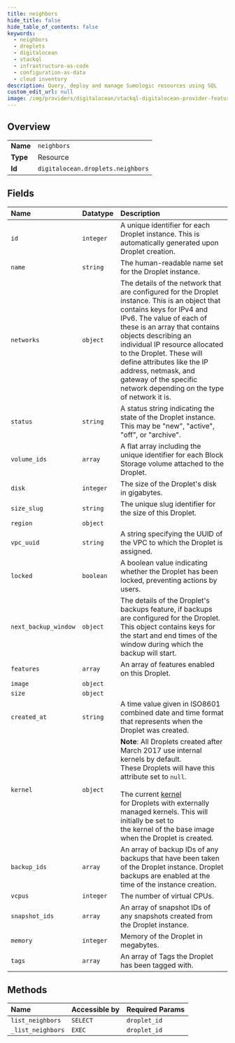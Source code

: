 ```yaml
---
title: neighbors
hide_title: false
hide_table_of_contents: false
keywords:
  - neighbors
  - droplets
  - digitalocean    
  - stackql
  - infrastructure-as-code
  - configuration-as-data
  - cloud inventory
description: Query, deploy and manage Sumologic resources using SQL
custom_edit_url: null
image: /img/providers/digitalocean/stackql-digitalocean-provider-featured-image.png
---
```

  
    

## Overview
<table><tbody>
<tr><td><b>Name</b></td><td><code>neighbors</code></td></tr>
<tr><td><b>Type</b></td><td>Resource</td></tr>
<tr><td><b>Id</b></td><td><code>digitalocean.droplets.neighbors</code></td></tr>
</tbody></table>

## Fields
| Name | Datatype | Description |
|:-----|:---------|:------------|
| `id` | `integer` | A unique identifier for each Droplet instance. This is automatically generated upon Droplet creation. |
| `name` | `string` | The human-readable name set for the Droplet instance. |
| `networks` | `object` | The details of the network that are configured for the Droplet instance.  This is an object that contains keys for IPv4 and IPv6.  The value of each of these is an array that contains objects describing an individual IP resource allocated to the Droplet.  These will define attributes like the IP address, netmask, and gateway of the specific network depending on the type of network it is. |
| `status` | `string` | A status string indicating the state of the Droplet instance. This may be "new", "active", "off", or "archive". |
| `volume_ids` | `array` | A flat array including the unique identifier for each Block Storage volume attached to the Droplet. |
| `disk` | `integer` | The size of the Droplet's disk in gigabytes. |
| `size_slug` | `string` | The unique slug identifier for the size of this Droplet. |
| `region` | `object` |  |
| `vpc_uuid` | `string` | A string specifying the UUID of the VPC to which the Droplet is assigned. |
| `locked` | `boolean` | A boolean value indicating whether the Droplet has been locked, preventing actions by users. |
| `next_backup_window` | `object` | The details of the Droplet's backups feature, if backups are configured for the Droplet. This object contains keys for the start and end times of the window during which the backup will start. |
| `features` | `array` | An array of features enabled on this Droplet. |
| `image` | `object` |  |
| `size` | `object` |  |
| `created_at` | `string` | A time value given in ISO8601 combined date and time format that represents when the Droplet was created. |
| `kernel` | `object` | **Note**: All Droplets created after March 2017 use internal kernels by default.<br />These Droplets will have this attribute set to `null`.<br /><br />The current [kernel](https://www.digitalocean.com/docs/droplets/how-to/kernel/)<br />for Droplets with externally managed kernels. This will initially be set to<br />the kernel of the base image when the Droplet is created.<br /> |
| `backup_ids` | `array` | An array of backup IDs of any backups that have been taken of the Droplet instance.  Droplet backups are enabled at the time of the instance creation. |
| `vcpus` | `integer` | The number of virtual CPUs. |
| `snapshot_ids` | `array` | An array of snapshot IDs of any snapshots created from the Droplet instance. |
| `memory` | `integer` | Memory of the Droplet in megabytes. |
| `tags` | `array` | An array of Tags the Droplet has been tagged with. |
## Methods
| Name | Accessible by | Required Params |
|:-----|:--------------|:----------------|
| `list_neighbors` | `SELECT` | `droplet_id` |
| `_list_neighbors` | `EXEC` | `droplet_id` |
